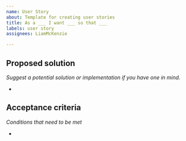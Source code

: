 ```yaml
---
name: User Story
about: Template for creating user stories
title: As a ___ I want ___ so that ___
labels: user story
assignees: LiamMcKenzie

---
```


## Proposed solution

_Suggest a potential solution or implementation if you have one in mind._

- 

## Acceptance criteria

_Conditions that need to be met_

-
